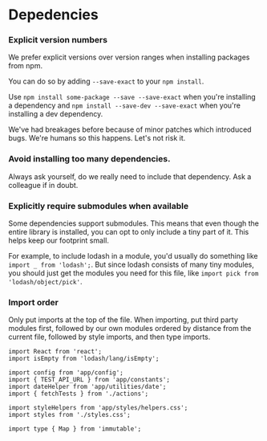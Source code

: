 # Depedencies

### Explicit version numbers
We prefer explicit versions over version ranges when installing packages from npm.

You can do so by adding `--save-exact` to your `npm install`.

Use `npm install some-package --save --save-exact` when you're installing a dependency and `npm install --save-dev --save-exact` when you're installing a dev dependency.

We've had breakages before because of minor patches which introduced bugs. We're humans so this happens. Let's not risk it.

### Avoid installing too many dependencies.
Always ask yourself, do we really need to include that dependency. Ask a colleague if in doubt.

### Explicitly require submodules when available
Some dependencies support submodules. This means that even though the entire library is installed, you can opt to only include a tiny part of it. This helps keep our footprint small.

For example, to include lodash in a module, you'd usually do something like `import _ from 'lodash';`. But since lodash consists of many tiny modules, you should just get the modules you need for this file, like `import pick from 'lodash/object/pick'`.

### Import order
Only put imports at the top of the file.
When importing, put third party modules first, followed by our own modules ordered by distance from the current file, followed by style imports, and then type imports.
```
import React from 'react';
import isEmpty from 'lodash/lang/isEmpty';

import config from 'app/config';
import { TEST_API_URL } from 'app/constants';
import dateHelper from 'app/utilities/date';
import { fetchTests } from './actions';

import styleHelpers from 'app/styles/helpers.css';
import styles from './styles.css';

import type { Map } from 'immutable';
```
